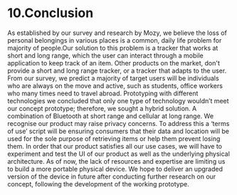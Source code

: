 # 10.Conclusion
As established by our survey and research by Mozy, we believe the loss of personal belongings in various places is a common, daily life problem for majority of people.Our solution to this problem is a tracker that works at short and long range, which the user can interact through a mobile application to keep track of an item. Other products on the market, don't provide a short and long range tracker, or a tracker that adapts to the user. From our survey, we predict a majority of target users will be individuals who are always on the move and active, such as students, office workers who many times need to travel abroad. Prototyping with different technologies we concluded that only one type of technology wouldn’t meet our concept prototype; therefore, we sought a hybrid solution. A combination of Bluetooth at short range and cellular at long range. We recognise our product may raise privacy concerns. To address this a ‘terms of use’ script will be ensuring consumers that their data and location will be used for the sole purpose of retrieving items or help them prevent losing them. In order that our product satisfies all our use cases, we will have to experiment and test the UI of our product as well as the underlying physical architecture. As of now, the lack of resources and expertise are limiting us to build a more portable physical device. We hope to deliver an upgraded version of the device in future after conducting further research on our concept, following the development of the working prototype.

